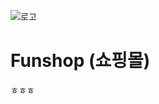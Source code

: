 ![로고](https://user-images.githubusercontent.com/87048674/131634949-6eaffd62-c54d-46ec-8d9f-2da9a2796eef.png)
# Funshop (쇼핑몰)

ㅎㅎㅎ
